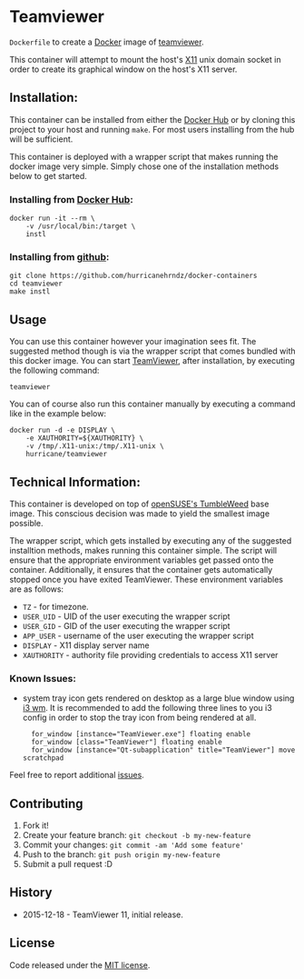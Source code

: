 # Teamviewer

`Dockerfile` to create a [Docker](https://www.docker.com/) image of
[teamviewer](http://teamviewer.com).

This container will attempt to mount the host's [X11](http://www.x.org) unix
domain socket in order to create its graphical window on the host's X11 server.

## Installation:
This container can be installed from either the [Docker
Hub](http://hub.docker.com) or by cloning this project to your host and running
`make`. For most users installing from the hub will be sufficient.

This container is deployed with a wrapper script that makes running the docker
image very simple. Simply chose one of the installation methods below to get
started.

### Installing from [Docker Hub](http://hub.docker.com):
```
docker run -it --rm \
    -v /usr/local/bin:/target \
    instl
```

### Installing from [github](http://github.com/hurricanehrndz/docker-containers):
```
git clone https://github.com/hurricanehrndz/docker-containers
cd teamviewer
make instl
```

## Usage
You can use this container however your imagination sees fit. The suggested
method though is via the wrapper script that comes bundled with this docker
image. You can start [TeamViewer](http://teamviewer.com), after installation,
by executing the following command:
```
teamviewer
```
You can of course also run this container manually by executing a command like in
the example below:
```
docker run -d -e DISPLAY \
    -e XAUTHORITY=${XAUTHORITY} \
    -v /tmp/.X11-unix:/tmp/.X11-unix \
    hurricane/teamviewer
```

## Technical Information:
This container is developed on top of [openSUSE's
TumbleWeed](http://hub.docker.com/_/opensuse) base image. This
conscious decision was made to yield the smallest image possible.

The wrapper script, which gets installed by executing any of the suggested
installtion methods, makes running this container simple. The script will ensure
that the appropriate environment variables get passed onto the container.
Additionally, it ensures that the container gets automatically stopped once you
have exited TeamViewer. These environment variables are as follows:
* `TZ`         - for timezone.
* `USER_UID`   - UID of the user executing the wrapper script
* `USER_GID`   - GID of the user executing the wrapper script
* `APP_USER`   - username of the user executing the wrapper script
* `DISPLAY`    - X11 display server name
* `XAUTHORITY` - authority file providing credentials to access X11 server

### Known Issues:
* system tray icon gets rendered on desktop as a large blue window  using  [i3 wm](https://i3wm.org).
  It is recommended to add the following three lines to you i3 config in order to
  stop the tray icon from being rendered at all.
  ```
    for_window [instance="TeamViewer.exe"] floating enable
    for_window [class="TeamViewer"] floating enable
    for_window [instance="Qt-subapplication" title="TeamViewer"] move scratchpad
  ```
Feel free to report additional [issues](../../issues/new).

## Contributing

1. Fork it!
2. Create your feature branch: `git checkout -b my-new-feature`
3. Commit your changes: `git commit -am 'Add some feature'`
4. Push to the branch: `git push origin my-new-feature`
5. Submit a pull request :D

## History
* 2015-12-18 - TeamViewer 11, initial release.

## License
Code released under the [MIT license](./LICENSE).
